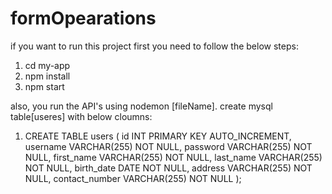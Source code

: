 # formOpearations
if you want to run this project first you need to follow the below steps: 
1. cd my-app
2. npm install
3.  npm start

also, you run the API's using nodemon [fileName].
create mysql table[useres] with below cloumns:
1. CREATE TABLE users (
  id INT PRIMARY KEY AUTO_INCREMENT,
  username VARCHAR(255) NOT NULL,
  password VARCHAR(255) NOT NULL,
  first_name VARCHAR(255) NOT NULL,
  last_name VARCHAR(255) NOT NULL,
  birth_date DATE NOT NULL,
  address VARCHAR(255) NOT NULL,
  contact_number VARCHAR(255) NOT NULL
);
